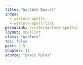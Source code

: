 ```yaml
---
title: "Warlock Spells"
index:
  - warlock-spells
  - warlock-spell-list
permalink: /rules/warlock-spells/
layout: spellist
class: "Warlock"
toc: false
part: 3.5
chapter: 11
source: "Basic Rules"
---
```

